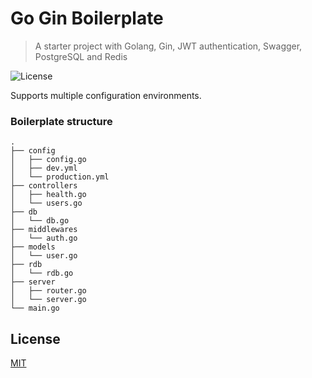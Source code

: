 # Go Gin Boilerplate
> A starter project with Golang, Gin, JWT authentication, Swagger, PostgreSQL and Redis

![License](https://img.shields.io/github/license/dajeo/go-gin-boilerplate)

Supports multiple configuration environments.

### Boilerplate structure

```
.
├── config
│   ├── config.go
│   ├── dev.yml
│   └── production.yml
├── controllers
│   ├── health.go
│   └── users.go
├── db
│   └── db.go
├── middlewares
│   └── auth.go
├── models
│   └── user.go
├── rdb
│   └── rdb.go
├── server
│   ├── router.go
│   └── server.go
└── main.go
```

## License
[MIT](LICENSE)
